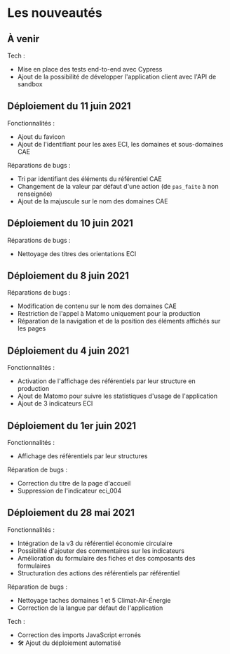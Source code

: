 # Les nouveautés

## À venir

Tech :
- Mise en place des tests end-to-end avec Cypress
- Ajout de la possibilité de développer l'application client avec l'API de
  sandbox

## Déploiement du 11 juin 2021

Fonctionnalités :
- Ajout du favicon
- Ajout de l'identifiant pour les axes ECI, les domaines et sous-domaines CAE

Réparations de bugs :
- Tri par identifiant des éléments du référentiel CAE
- Changement de la valeur par défaut d'une action (de `pas_faite` à non
  renseignée)
- Ajout de la majuscule sur le nom des domaines CAE

## Déploiement du 10 juin 2021

Réparations de bugs :
- Nettoyage des titres des orientations ECI

## Déploiement du 8 juin 2021

Réparations de bugs :
- Modification de contenu sur le nom des domaines CAE
- Restriction de l'appel à Matomo uniquement pour la production
- Réparation de la navigation et de la position des éléments affichés sur les
  pages

## Déploiement du 4 juin 2021

Fonctionnalités :
- Activation de l'affichage des référentiels par leur structure en production
- Ajout de Matomo pour suivre les statistiques d'usage de l'application
- Ajout de 3 indicateurs ECI

## Déploiement du 1er juin 2021

Fonctionnalités :
- Affichage des référentiels par leur structures

Réparation de bugs :
- Correction du titre de la page d'accueil
- Suppression de l'indicateur eci_004

## Déploiement du 28 mai 2021

Fonctionnalités :
  - Intégration de la v3 du référentiel économie circulaire
  - Possibilité d'ajouter des commentaires sur les indicateurs
  - Amélioration du formulaire des fiches et des composants des formulaires
  - Structuration des actions des référentiels par référentiel

Réparation de bugs :
  - Nettoyage taches domaines 1 et 5 Climat-Air-Énergie
  - Correction de la langue par défaut de l'application

Tech :
  - Correction des imports JavaScript erronés
  - 🛠️ Ajout du déploiement automatisé
